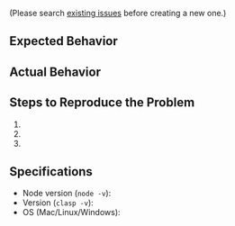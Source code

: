 (Please search [existing issues](https://github.com/google/clasp/issues) before creating a new one.)

## Expected Behavior


## Actual Behavior


## Steps to Reproduce the Problem

  1.
  1.
  1.

## Specifications

  - Node version (`node -v`):
  - Version (`clasp -v`):
  - OS (Mac/Linux/Windows):

